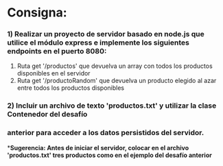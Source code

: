 # Consigna:
### 1) Realizar un proyecto de servidor basado en node.js que utilice el módulo express e implemente los siguientes endpoints en el puerto 8080:

1. Ruta get '/productos' que devuelva un array con todos los productos disponibles 
en el servidor
2. Ruta get '/productoRandom' que devuelva un producto elegido al azar entre todos 
los productos disponibles

### 2) Incluir un archivo de texto 'productos.txt' y utilizar la clase Contenedor del desafío 
### anterior para acceder a los datos persistidos del servidor.

***Sugerencia: Antes de iniciar el servidor, colocar en el archivo 'productos.txt' tres productos como en el ejemplo del desafío anterior**

